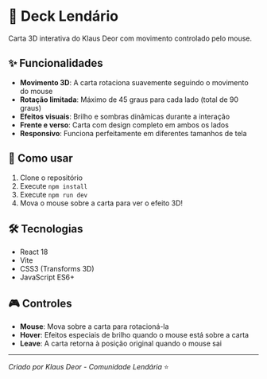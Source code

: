 # 🎴 Deck Lendário

Carta 3D interativa do Klaus Deor com movimento controlado pelo mouse.

## ✨ Funcionalidades

- **Movimento 3D**: A carta rotaciona suavemente seguindo o movimento do mouse
- **Rotação limitada**: Máximo de 45 graus para cada lado (total de 90 graus)
- **Efeitos visuais**: Brilho e sombras dinâmicas durante a interação
- **Frente e verso**: Carta com design completo em ambos os lados
- **Responsivo**: Funciona perfeitamente em diferentes tamanhos de tela

## 🚀 Como usar

1. Clone o repositório
2. Execute `npm install`
3. Execute `npm run dev`
4. Mova o mouse sobre a carta para ver o efeito 3D!

## 🛠️ Tecnologias

- React 18
- Vite
- CSS3 (Transforms 3D)
- JavaScript ES6+

## 🎮 Controles

- **Mouse**: Mova sobre a carta para rotacioná-la
- **Hover**: Efeitos especiais de brilho quando o mouse está sobre a carta
- **Leave**: A carta retorna à posição original quando o mouse sai

---

*Criado por Klaus Deor - Comunidade Lendária* ⭐
